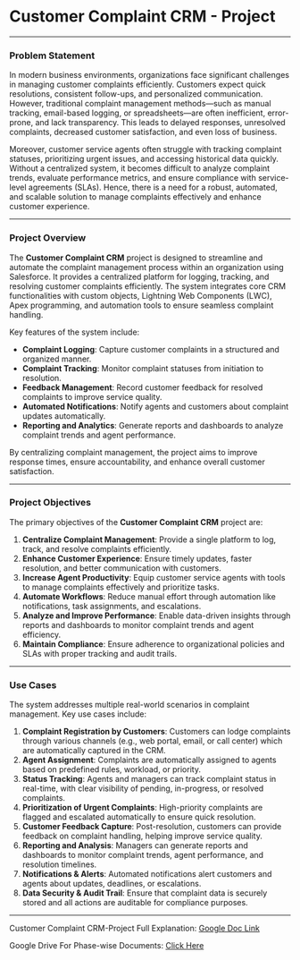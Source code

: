 # Customer Complaint CRM - Project

---

### **Problem Statement**

In modern business environments, organizations face significant challenges in managing customer complaints efficiently. Customers expect quick resolutions, consistent follow-ups, and personalized communication. However, traditional complaint management methods—such as manual tracking, email-based logging, or spreadsheets—are often inefficient, error-prone, and lack transparency. This leads to delayed responses, unresolved complaints, decreased customer satisfaction, and even loss of business.

Moreover, customer service agents often struggle with tracking complaint statuses, prioritizing urgent issues, and accessing historical data quickly. Without a centralized system, it becomes difficult to analyze complaint trends, evaluate performance metrics, and ensure compliance with service-level agreements (SLAs). Hence, there is a need for a robust, automated, and scalable solution to manage complaints effectively and enhance customer experience.

---

### **Project Overview**

The **Customer Complaint CRM** project is designed to streamline and automate the complaint management process within an organization using Salesforce. It provides a centralized platform for logging, tracking, and resolving customer complaints efficiently. The system integrates core CRM functionalities with custom objects, Lightning Web Components (LWC), Apex programming, and automation tools to ensure seamless complaint handling.

Key features of the system include:

* **Complaint Logging**: Capture customer complaints in a structured and organized manner.
* **Complaint Tracking**: Monitor complaint statuses from initiation to resolution.
* **Feedback Management**: Record customer feedback for resolved complaints to improve service quality.
* **Automated Notifications**: Notify agents and customers about complaint updates automatically.
* **Reporting and Analytics**: Generate reports and dashboards to analyze complaint trends and agent performance.

By centralizing complaint management, the project aims to improve response times, ensure accountability, and enhance overall customer satisfaction.

---

### **Project Objectives**

The primary objectives of the **Customer Complaint CRM** project are:

1. **Centralize Complaint Management**: Provide a single platform to log, track, and resolve complaints efficiently.
2. **Enhance Customer Experience**: Ensure timely updates, faster resolution, and better communication with customers.
3. **Increase Agent Productivity**: Equip customer service agents with tools to manage complaints effectively and prioritize tasks.
4. **Automate Workflows**: Reduce manual effort through automation like notifications, task assignments, and escalations.
5. **Analyze and Improve Performance**: Enable data-driven insights through reports and dashboards to monitor complaint trends and agent efficiency.
6. **Maintain Compliance**: Ensure adherence to organizational policies and SLAs with proper tracking and audit trails.

---

### **Use Cases**

The system addresses multiple real-world scenarios in complaint management. Key use cases include:

1. **Complaint Registration by Customers**: Customers can lodge complaints through various channels (e.g., web portal, email, or call center) which are automatically captured in the CRM.
2. **Agent Assignment**: Complaints are automatically assigned to agents based on predefined rules, workload, or priority.
3. **Status Tracking**: Agents and managers can track complaint status in real-time, with clear visibility of pending, in-progress, or resolved complaints.
4. **Prioritization of Urgent Complaints**: High-priority complaints are flagged and escalated automatically to ensure quick resolution.
5. **Customer Feedback Capture**: Post-resolution, customers can provide feedback on complaint handling, helping improve service quality.
6. **Reporting and Analysis**: Managers can generate reports and dashboards to monitor complaint trends, agent performance, and resolution timelines.
7. **Notifications & Alerts**: Automated notifications alert customers and agents about updates, deadlines, or escalations.
8. **Data Security & Audit Trail**: Ensure that complaint data is securely stored and all actions are auditable for compliance purposes.

---

Customer Complaint CRM-Project Full Explanation: [Google Doc Link](https://docs.google.com/document/d/1fPCG6CLORet0YcI8VD8H3WXahn2rfkZ7a3378EA14rA/edit?usp=sharing)

Google Drive For Phase-wise Documents: [Click Here](https://drive.google.com/drive/folders/1lOp_3hvUrWrckcwW5C_KFdPHvn9WFv4Q?usp=sharing)
